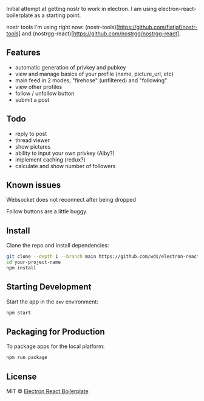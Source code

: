 Initial attempt at getting nostr to work in electron. I am using electron-react-boilerplate as a starting point.

nostr tools I'm using right now: (nostr-tools)[https://github.com/fiatjaf/nostr-tools] and (nostrgg-react)[https://github.com/nostrgg/nostrgg-react].

## Features

- automatic generation of privkey and pubkey
- view and manage basics of your profile (name, picture_url, etc)
- main feed in 2 modes, "firehose" (unfiltered) and "following"
- view other profiles
- follow / unfollow button
- submit a post

## Todo

- reply to post
- thread viewer
- show pictures
- ability to input your own privkey (Alby?)
- implement caching (redux?)
- calculate and show number of followers

## Known issues

Websocket does not reconnect after being dropped

Follow buttons are a little buggy.

## Install

Clone the repo and install dependencies:

```bash
git clone --depth 1 --branch main https://github.com/wds/electron-react-boilerplate-nostr.git your-project-name
cd your-project-name
npm install
```

## Starting Development

Start the app in the `dev` environment:

```bash
npm start
```

## Packaging for Production

To package apps for the local platform:

```bash
npm run package
```

## License

MIT © [Electron React Boilerplate](https://github.com/electron-react-boilerplate)
